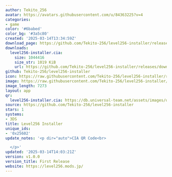 ```yaml
---
author: Tekito_256
avatar: https://avatars.githubusercontent.com/u/84363225?v=4
categories:
- game
color: '#6babed'
color_bg: '#3a5c80'
created: '2025-03-14T13:34:59Z'
download_page: https://github.com/Tekito-256/level256-installer/releases
downloads:
  level256-installer.cia:
    size: 1044416
    size_str: 1019 KiB
    url: https://github.com/Tekito-256/level256-installer/releases/download/v1.0.0/level256-installer.cia
github: Tekito-256/level256-installer
icon: https://raw.githubusercontent.com/Tekito-256/level256-installer/refs/heads/main/assets/meta/icon.png
image: https://raw.githubusercontent.com/Tekito-256/level256-installer/refs/heads/main/assets/meta/banner.png
image_length: 7273
layout: app
qr:
  level256-installer.cia: https://db.universal-team.net/assets/images/qr/level256-installer-cia.png
source: https://github.com/Tekito-256/level256-installer
stars: 1
systems:
- 3DS
title: Level256 Installer
unique_ids:
- '0x25602'
update_notes: '<p dir="auto">CIA QR Code<br>

  </p>'
updated: '2025-03-14T14:03:21Z'
version: v1.0.0
version_title: First Release
website: https://level256.mods.jp/
---
```

